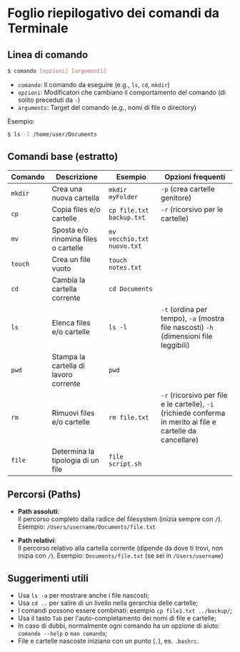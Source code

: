 # Foglio riepilogativo dei comandi da Terminale

## Linea di comando

```bash
$ comando [opzioni] [argomenti]
```

- `comando`: Il comando da eseguire (e.g., `ls`, `cd`, `mkdir`)
- `opzioni`: Modificatori che cambiano il comportamento del comando (di solito preceduti da `-`)
- `arguments`: Target del comando (e.g., nomi di file o directory)

Esempio:

```bash
$ ls -l /home/user/Documents
```

## Comandi base (estratto)

| Comando      | Descrizione                                 | Esempio                        | Opzioni frequenti                |
|--------------|---------------------------------------------|--------------------------------|----------------------------------|
| `mkdir`      | Crea una nuova cartella                     | `mkdir myFolder`               | `-p` (crea cartelle genitore)    |
| `cp`         | Copia files e/o cartelle                    | `cp file.txt backup.txt`       | `-r` (ricorsivo per le cartelle) |
| `mv`         | Sposta e/o rinomina files o cartelle        | `mv vecchio.txt nuovo.txt`     |                                  |
| `touch`      | Crea un file vuoto                          | `touch notes.txt`              |                                  |
| `cd`         | Cambia la cartella corrente                 | `cd Documents`                 |                                  |
| `ls`         | Elenca files e/o cartelle                   | `ls -l`                        | `-t` (ordina per tempo), `-a` (mostra file nascosti) `-h` (dimensioni file leggibili) |
| `pwd`        | Stampa la cartella di lavoro corrente       | `pwd`                          |                                  |
| `rm`         | Rimuovi files e/o cartelle                  | `rm file.txt`                  | `-r` (ricorsivo per file e le cartelle), `-i` (richiede conferma in merito ai file e cartelle da cancellare) |
| `file`       | Determina la tipologia di un file           | `file script.sh`               |                                  |

## Percorsi (Paths)

- **Path assoluti**:  
    Il percorso completo dalla radice del filesystem (inizia sempre con `/`).
    Esempio: `/Users/username/Documents/file.txt`

- **Path relativi**:  
    Il percorso relativo alla cartella corrente (dipende da dove ti trovi, non inizia con `/`).
    Esempio: `Documents/file.txt` (se sei in `/Users/username`)

## Suggerimenti utili

- Usa `ls -a` per mostrare anche i file nascosti;
- Usa `cd ..` per salire di un livello nella gerarchia delle cartelle;
- I comandi possono essere combinati: esempio `cp file1.txt ../backup/`;
- Usa il tasto `Tab` per l'auto-completamento dei nomi di file e cartelle;
- In caso di dubbi, normalmente ogni comando ha un opzione di aiuto: `comando --help` o `man comando`;
- File e cartelle nascoste iniziano con un punto (`.`), es. `.bashrc`.